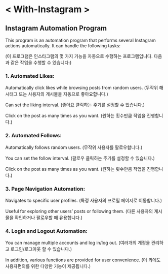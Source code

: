# < With-Instagram >
## Instagram Automation Program

This program is an automation program that performs several Instagram actions automatically. It can handle the following tasks:

(이 프로그램은 인스타그램의 몇 가지 기능을 자동으로 수행하는 프로그램입니다. 다음과 같은 작업을 수행할 수 있습니다:)

### 1. Automated Likes:
Automatically click likes while browsing posts from random users.
(무작위 해시태그 또는 사용자의 게시물을 자동으로 좋아요합니다.)

Can set the liking interval.
(좋아요 클릭하는 주기를 설정할 수 있습니다.)

Click on the post as many times as you want.
(원하는 횟수만큼 작업을 진행합니다.)

### 2. Automated Follows:
Automatically follows random users.
(무작위 사용자를 팔로우합니다.)

You can set the follow interval.
(팔로우 클릭하는 주기를 설정할 수 있습니다.)

Click on the post as many times as you want.
(원하는 횟수만큼 작업을 진행합니다.)

### 3. Page Navigation Automation:
Navigates to specific user profiles.
(특정 사용자의 프로필 페이지로 이동합니다.)

Useful for exploring other users’ posts or following them.
(다른 사용자의 게시물을 확인하거나 팔로우할 때 유용합니다.)


### 4. Login and Logout Automation:
You can manage multiple accounts and log in/log out.
(여러개의 계정을 관리하고 로그인/로그아웃 할 수 있습니다.)

In addition, various functions are provided for user convenience.
(이 외에도 사용자편의를 위한 다양한 기능이 제공됩니다.)







